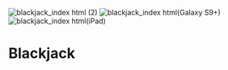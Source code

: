 ![blackjack_index html (2)](https://github.com/randjelovic-jelena/Blackjack/assets/125824089/560417a4-3645-4a18-b673-fbc6256c090e)
![blackjack_index html(Galaxy S9+)](https://github.com/randjelovic-jelena/Blackjack/assets/125824089/e889ebc8-0069-43fc-945b-3d4a170c85b7)
![blackjack_index html(iPad)](https://github.com/randjelovic-jelena/Blackjack/assets/125824089/4b44ecd2-3785-4434-baeb-86969f55caae)
# Blackjack
